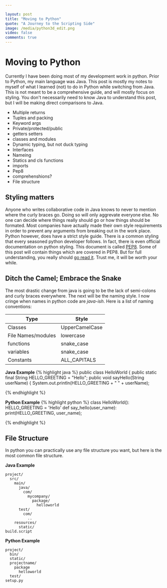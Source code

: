 ```yaml
---

layout: post
title: "Moving to Python"
quote: "A Journey to the Scripting Side"
image: /media/python3d_edit.png
video: false
comments: true
---
```


# Moving to Python

Currently I have been doing most of my development work in python.
Prior to Python, my main language was Java. 
This post is mostly my notes to myself of what I learned (not) to do in Python while switching from Java. 
This is not meant to be a comprehensive guide, and will mostly focus on styling.
You don't necessarily need to know Java to understand this post, but I will be making direct comparisons to Java.


* Multiple returns
* Tuples and packing
* Keyword args
* Private/protected/public
* getters setters
* classes and modules
* Dynamic typing, but not duck typing
* Interfaces
* Nameing
* Statics and cls functions
* imports
* Pep8
* comprehenshions?
* File structure

## Styling matters

Anyone who writes collaborative code in Java knows to never to mention where the curly braces go. 
Doing so will only aggrevate everyone else. No one can decide where things really should go or how things
should be formated. Most companies have actually made their own style requirements in order to prevent
any arguments from breaking out in the work place. 
Python however, does have a strict style guide. There is a common styling that every seasoned python developer follows.
In fact, there is even official documentation on python styling. This document is called [PEP8](https://www.python.org/dev/peps/pep-0008/).
Some of this post will contain things which are covered in PEP8. But for full understanding, you really should [go read it](https://www.python.org/dev/peps/pep-0008/).
Trust me, it will be worth your while. 

## Ditch the Camel; Embrace the Snake

The most drastic change from java is going to be the lack of semi-colons and curly braces everywhere.
The next will be the naming style. I now cringe when names in python code are *java-ish*.
Here is a list of naming conventions:

| Type | Style |
|------|-------|
| Classes | UpperCamelCase |
| File Names/modules | lowercase |
| functions | snake_case |
| variables | snake_case |
| Constants | ALL_CAPITALS |

**Java Example**
{% highlight java %}
public class HelloWorld {
    public static final String HELLO_GREETING = "Hello";
    public void sayHello(String userName) {
        System.out.println(HELLO_GREETING + " " + userName);

{% endhighlight %}

**Python Example**
{% highlight python %}
class HelloWorld():
    HELLO_GREETING = 'Hello'
    def say_hello(user_name):
        print(HELLO_GREETING, user_name);
        
{% endhighlight %}

## File Structure

In python you can practically use any file structure you want, but here is the most common file structure. 

**Java Example**

~~~
project/
  src/
    main/
      java/
        com/
          mycompany/
            package/
              helloworld
      test/
        com/
          ..
    resources/
      static/
build.script
~~~

**Python Example**

~~~
project/
  bin/
  static/
  projectname/
    package
      helloworld
  test/
setup.py
~~~
   
   